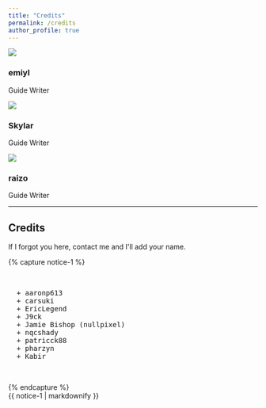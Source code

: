 ```yaml
---
title: "Credits"
permalink: /credits
author_profile: true
---
```


<link rel="stylesheet" href="https://use.fontawesome.com/releases/v5.6.1/css/all.css">

<div>
  <div class="credits">
    <div class="user">
      <img src="https://avatars1.githubusercontent.com/u/31181801?s=400&u=cfd561b223a087ddd91eed53f00bb19096e64d42&v=4">
    </div>
    <div class="user">
      <h3>emiyl</h3>
      <p>Guide Writer</p>
      <a class="social-icon" href="https://twitter.com/emiyl0" target="_blank">
        <i class="fab fa-twitter"></i>
      </a>
      <a class="social-icon" href="https://github.com/emiyl" target="_blank">
        <i class="fab fa-github"></i>
      </a>
      <a class="social-icon" href="https://paypal.me/emiyl/10" target="_blank">
        <i class="fab fa-paypal"></i>
      </a>
    </div>
  </div>
</div>
<div>
  <div class="credits">
    <div class="user">
      <img src="https://avatars2.githubusercontent.com/u/28849256?s=460&u=d0132ac21602cad1fa4c4fa76bc9f25af656d241&v=4">
  </div>
  <div class="user">
    <h3>Skylar</h3>
    <p>Guide Writer</p>
    <a class="social-icon" href="https://twitter.com/TheHacker894" target="_blank">
      <i class="fab fa-twitter"></i>
    </a>
    <a class="social-icon" href="https://github.com/The-Hacker894" target="_blank">
      <i class="fab fa-github"></i>
    </a>
  </div>
</div>
<div>
<div class="credits">
  <div class="user">
    <img
      src="https://avatars2.githubusercontent.com/u/35413558?s=460&u=0315f59d2eef1d325ca062bda9d08800434bc6cf&v=4">
  </div>
  <div class="user">
    <h3>raizo</h3>
    <p>Guide Writer</p>
    <a class="social-icon" href="https://twitter.com/yvngraizo" target="_blank">
      <i class="fab fa-twitter"></i>
    </a>
    <a class="social-icon" href="https://github.com/iraizo" target="_blank">
      <i class="fab fa-github"></i>
    </a>
  </div>
</div>
</div>
</div>

---

## Credits

If I forgot you here, contact me and I'll add your name.

{% capture notice-1 %}
<pre><br>
  + aaronp613
  + carsuki
  + EricLegend
  + J9ck
  + Jamie Bishop (nullpixel)
  + nqcshady
  + patricck88
  + pharzyn
  + Kabir


</pre>{% endcapture %}
<div class="notice">{{ notice-1 | markdownify }}</div>
